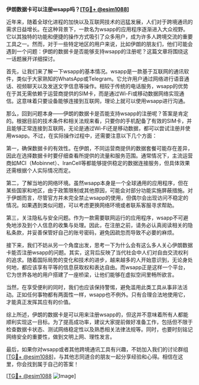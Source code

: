 **伊朗数据卡可以注册wsapp吗？[[TG💪+ @esim1088](https://t.me/s/esim1088)]**

近年来，随着全球化进程的加快以及互联网技术的迅猛发展，人们对于跨境通讯的需求日益增长。在这种背景下，一款名为wsapp的应用程序逐渐进入大众视野。它以其独特的功能和便捷的操作方式吸引了众多用户，成为许多人跨境交流的重要工具之一。然而，对于一些特定地区的用户来说，比如伊朗的朋友们，他们可能会遇到一个问题：伊朗的数据卡是否能够支持wsapp的注册呢？这篇文章将围绕这一话题展开详细探讨。

首先，让我们来了解一下wsapp的基本情况。wsapp是一款基于互联网的通讯软件，类似于大家熟知的WhatsApp或Telegram。它允许用户通过网络进行语音通话、视频聊天以及发送文字信息等操作。相较于传统的电话服务，wsapp的优势在于其无需依赖于运营商提供的SIM卡，而是通过Wi-Fi或移动数据网络实现通信。这意味着只要设备能够连接到互联网，理论上就可以使用wsapp进行沟通。

那么，回到问题本身——伊朗的数据卡是否能支持wsapp的注册呢？答案是肯定的。根据目前的技术条件和相关法规来看，只要你的手机配备了有效的SIM卡，并且能够正常连接到互联网，无论是通过Wi-Fi还是移动数据，都可以尝试注册并使用wsapp。不过，在实际操作过程中，还需要注意以下几个方面：

第一，确保数据卡的有效性。在伊朗，不同运营商提供的数据套餐可能存在差异，因此在选择数据卡时要仔细查看所提供的流量和服务范围。通常情况下，主流运营商如MCI（Mobinnet）、IranCell等都能够提供稳定的数据连接服务，但具体效果还需根据个人实际情况而定。

第二，了解当地的网络环境。虽然wsapp本身是一个全球通用的应用程序，但在某些国家和地区，由于政策限制或其他原因，可能会对部分功能实施屏蔽措施。对于伊朗而言，尽管官方并未完全禁止wsapp的使用，但偶尔会出现访问不稳定的情况。如果遇到类似问题，可以考虑更换网络环境或者联系客服寻求帮助。

第三，关注隐私与安全问题。作为一款需要联网运行的应用程序，wsapp不可避免地涉及到个人信息的收集与处理。因此，在注册之前，请务必认真阅读相关的隐私条款，并妥善保管好自己的账号密码，避免因疏忽而导致不必要的麻烦。

接下来，我们不妨从另一个角度出发，思考一下为什么会有这么多人关心伊朗数据卡能否注册wsapp的问题。其实，这背后反映了当代社会中人们对自由交流权利的追求。随着国际局势的变化和技术的进步，越来越多的人开始意识到，无论身处何地，都应该享有平等的信息获取权和表达自由。而wsapp正是这样一个平台，它为世界各地的用户搭建了一座桥梁，让他们能够在虚拟空间里畅所欲言。

当然，在享受便利的同时，我们也应该保持警惕，避免滥用此类工具从事非法活动。正如任何事物都有两面性一样，wsapp也不例外。只有合理合法地使用它，才能真正发挥其应有的价值。

综上所述，伊朗的数据卡是可以用来注册wsapp的，但这并不意味着所有人都能顺利实现这一目标。为了提高成功率，建议大家提前做好准备工作，包括但不限于检查数据卡状态、测试网络稳定性以及熟悉相关法律法规等。同时，也要时刻铭记网络安全的重要性，做到文明上网、理性发言。

最后，如果你对wsapp或者其他跨境通讯工具有兴趣，不妨加入我们的讨论群组[[TG💪+ @esim1088](https://t.me/s/esim1088)]，与其他志同道合的朋友一起分享经验和心得。相信在这里，你会找到属于自己的答案！

[[TG💪+ @esim1088](https://t.me/s/esim1088) ![Image](https://i.postimg.cc/4NQfJmqS/Snipaste-2025-05-13-00-14-12.png)]